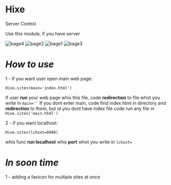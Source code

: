 # Hixe
Server Control

Use this module, if you have server

<img src = 'https://img.shields.io/badge/Server-Control-red' alt='bage4'>
<img src='https://img.shields.io/badge/Made%20by-R5whos-red' alt='bage2'>
<img src='https://img.shields.io/badge/version-1.0-9cf' alt='bage1'>
<img src='https://img.shields.io/badge/write%20on-python3.8-green' alt='bage3'>

# _How to use_

1 - if you want user open main web page:

<code>Hixe.sites(main='index.html')</code>

If user <b>run</b> your web page whis this file, code <b>redirection</b> to file whot you write in <code>main=''</code>
If you dont enter main, code find index.html in directory and <b>redirection</b> to them, but id you dont have index file code run any file in `Hixe.sites('main.html')`

2 - if you want localhost:

<code>Hixe.sites(lchost=8080)</code>

whis func <b>run localhost</b> whis <b>port</b> whot you write in <code>lchost=</code>

# _In soon time_

1 - adding a favicon for multiple sites at once
